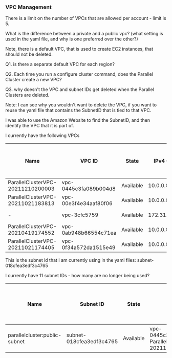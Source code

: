 ### VPC Management

There is a limit on the number of VPCs that are allowed per account - limit is 5.

What is the difference between a private and a public vpc? (what setting is used in the yaml file, and why is one preferred over the other?)

Note, there is a default VPC, that is used to create EC2 instances, that should not be deleted.

Q1. is there a separate default VPC for each region?

Q2. Each time you run a configure cluster command, does the Parallel Cluster create a new VPC?

Q3. why doesn't the VPC and subnet IDs get deleted when the Parallel Clusters are deleted.

Note: I can see why you wouldn't want to delete the VPC, if you want to reuse the yaml file that contains the SubnetID that is tied to that VPC.

I was able to use the Amazon Website to find the SubnetID, and then identify the VPC that it is part of.

I currently have the following VPCs

| Name | VPC ID | State | IPv4 CIDR |  IPv6 CIDR (Network border group) | IPv6 pool |DHCP options set | Main route table | Main network ACL | Tenancy | Default VPC | Owner ID |
| ---- | -----  | ----  | --------  |  -------------------------------  | --------  | -------------   | ---------------- | ---------------  | ------- | ----------- | -------- |
| ParallelClusterVPC-20211210200003 | vpc-0445c3fa089b004d8  |	Available  |	10.0.0.0/16 |	–  |	–   |	dopt-eaeaf888 |	rtb-048c503f3e6b9acc3 | 	acl-0fecfa7ff42e04ead |	Default	| No| 	440858712842 |
|ParallelClusterVPC-20211021183813  |	vpc-00e3f4e34aaf80f06 | 	Available | 	10.0.0.0/16 | 	– |	– |	dopt-eaeaf888 | rtb-0a5b7ac9873486bcb |	acl-0852d06b1170db68c |	Default	| No |	440858712842 | 
| - | vpc-3cfc5759 | 	Available | 	172.31.0.0/16 | 	– |	– | 	dopt-eaeaf888 | 	rtb-99cd64fc |	acl-bb9b39de | 	Default	| Yes	| 440858712842 |
| ParallelClusterVPC-20210419174552 |	vpc-0ab948b66554c71ea |	Available |	10.0.0.0/16 |	– |	– |	dopt-eaeaf888 |	rtb-03fd47f05eac5379f |	acl-079fe1be7ff972858 |	Default	 | No |	440858712842 |
| ParallelClusterVPC-20211021174405 |	vpc-0f34a572da1515e49 |	Available |	10.0.0.0/16 | 	– |	– |	dopt-eaeaf888 |	rtb-0b6310d9ea70a699e |	acl-01fa1529b65545e91 |	Default	| No |	440858712842 |


This is the subnet id that I am currently using in the yaml files: subnet-018cfea3edf3c4765

I currently have 11 subnet IDs - how many are no longer being used?

| Name | Subnet ID | State |  VPC | IPv4 CIDR | IPv6 CIDR | Available IPv4 addresses | Availability Zone | Availability Zone ID | Network border group | Route table | Network ACL | Default subnet|  Auto-assign public IPv4 address | Auto-assign customer-owned IPv4 address | Customer-owned IPv4 pool | Auto-assign IPv6 address | Owner ID |
| --   | -------   | ----  | ---- | --------- | ---------- | ---------------------- | ----------------- | -------------------- | -------------------  | ----------- | ----------  | ------------- | ------------------------------   | --------------------------------------  | -----------------------  | -----------------------  | -------- |
| parallelcluster:public-subnet |	subnet-018cfea3edf3c4765 |	Available |	vpc-0445c3fa089b004d8-ParallelClusterVPC-20211210200003 |	10.0.0.0/20 |	– |	4091 | us-east-1a |	use1-az6 |	us-east-1 |	rtb-034bcab9e4b8c4023-parallelcluster:route-table-public |	acl-0fecfa7ff42e04ead |	No |	Yes |	No |	- |	No |	440858712842 |
